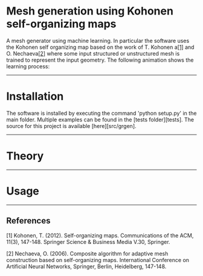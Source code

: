 # Mesh generation using Kohonen self-organizing maps

A mesh generator using machine learning. In particular the software uses the Kohonen self organizing map
based on the work of T. Kohonen a[[1]](#1) and O. Nechaeva[[2]](#2) where some input structured or unstructured mesh is trained to represent the input geometry. The following animation shows the learning process:

----

# Installation

The software is installed by executing the command 'python setup.py' in the main folder.
Multiple examples can be found in the [tests folder][tests].
The source for this project is available [here][src/grgen].

----

# Theory

----

# Usage

----

## References
<a id="1">[1]</a> 
Kohonen, T. (2012). 
Self-organizing  maps.
Communications of the ACM, 11(3), 147-148.
Springer Science & Business Media V.30, Springer.


<a id="2">[2]</a> 
Nechaeva, O. (2006). 
Composite algorithm for adaptive mesh construction based on self-organizing maps. 
International Conference on Artificial Neural Networks, Springer, Berlin, Heidelberg, 147-148.
